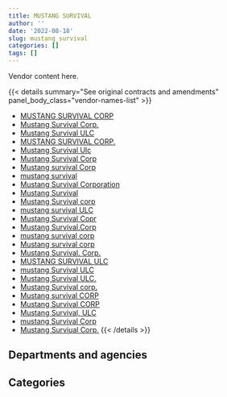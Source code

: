 ```yaml
---
title: MUSTANG SURVIVAL
author: ''
date: '2022-08-18'
slug: mustang_survival
categories: []
tags: []
---
```


<script src="/rmarkdown-libs/htmlwidgets/htmlwidgets.js"></script>
<link href="/rmarkdown-libs/datatables-css/datatables-crosstalk.css" rel="stylesheet" />
<script src="/rmarkdown-libs/datatables-binding/datatables.js"></script>
<script src="/rmarkdown-libs/jquery/jquery-3.6.0.min.js"></script>
<link href="/rmarkdown-libs/dt-core-bootstrap/css/dataTables.bootstrap.min.css" rel="stylesheet" />
<link href="/rmarkdown-libs/dt-core-bootstrap/css/dataTables.bootstrap.extra.css" rel="stylesheet" />
<script src="/rmarkdown-libs/dt-core-bootstrap/js/jquery.dataTables.min.js"></script>
<script src="/rmarkdown-libs/dt-core-bootstrap/js/dataTables.bootstrap.min.js"></script>
<link href="/rmarkdown-libs/crosstalk/css/crosstalk.min.css" rel="stylesheet" />
<script src="/rmarkdown-libs/crosstalk/js/crosstalk.min.js"></script>
<script src="/rmarkdown-libs/htmlwidgets/htmlwidgets.js"></script>
<link href="/rmarkdown-libs/datatables-css/datatables-crosstalk.css" rel="stylesheet" />
<script src="/rmarkdown-libs/datatables-binding/datatables.js"></script>
<script src="/rmarkdown-libs/jquery/jquery-3.6.0.min.js"></script>
<link href="/rmarkdown-libs/dt-core-bootstrap/css/dataTables.bootstrap.min.css" rel="stylesheet" />
<link href="/rmarkdown-libs/dt-core-bootstrap/css/dataTables.bootstrap.extra.css" rel="stylesheet" />
<script src="/rmarkdown-libs/dt-core-bootstrap/js/jquery.dataTables.min.js"></script>
<script src="/rmarkdown-libs/dt-core-bootstrap/js/dataTables.bootstrap.min.js"></script>
<link href="/rmarkdown-libs/crosstalk/css/crosstalk.min.css" rel="stylesheet" />
<script src="/rmarkdown-libs/crosstalk/js/crosstalk.min.js"></script>

Vendor content here.

{{< details summary="See original contracts and amendments" panel_body_class="vendor-names-list" >}}
- [MUSTANG SURVIVAL CORP](https://search.open.canada.ca/en/ct/?sort=contract_value_f%20desc&page=1&search_text=%22MUSTANG%20SURVIVAL%20CORP%22)
- [Mustang Survival Corp.](https://search.open.canada.ca/en/ct/?sort=contract_value_f%20desc&page=1&search_text=%22Mustang%20Survival%20Corp.%22)
- [Mustang Survival ULC](https://search.open.canada.ca/en/ct/?sort=contract_value_f%20desc&page=1&search_text=%22Mustang%20Survival%20ULC%22)
- [MUSTANG SURVIVAL CORP.](https://search.open.canada.ca/en/ct/?sort=contract_value_f%20desc&page=1&search_text=%22MUSTANG%20SURVIVAL%20CORP.%22)
- [Mustang Survival Ulc](https://search.open.canada.ca/en/ct/?sort=contract_value_f%20desc&page=1&search_text=%22Mustang%20Survival%20Ulc%22)
- [Mustang Survival Corp](https://search.open.canada.ca/en/ct/?sort=contract_value_f%20desc&page=1&search_text=%22Mustang%20Survival%20Corp%22)
- [Mustang survival Corp](https://search.open.canada.ca/en/ct/?sort=contract_value_f%20desc&page=1&search_text=%22Mustang%20survival%20Corp%22)
- [mustang survival](https://search.open.canada.ca/en/ct/?sort=contract_value_f%20desc&page=1&search_text=%22mustang%20survival%22)
- [Mustang Survival Corporation](https://search.open.canada.ca/en/ct/?sort=contract_value_f%20desc&page=1&search_text=%22Mustang%20Survival%20Corporation%22)
- [Mustang Survival](https://search.open.canada.ca/en/ct/?sort=contract_value_f%20desc&page=1&search_text=%22Mustang%20Survival%22)
- [Mustang Survival corp](https://search.open.canada.ca/en/ct/?sort=contract_value_f%20desc&page=1&search_text=%22Mustang%20Survival%20corp%22)
- [mustang survival ULC](https://search.open.canada.ca/en/ct/?sort=contract_value_f%20desc&page=1&search_text=%22mustang%20survival%20ULC%22)
- [Mustang Survival Copr](https://search.open.canada.ca/en/ct/?sort=contract_value_f%20desc&page=1&search_text=%22Mustang%20Survival%20Copr%22)
- [Mustang Survival.Corp](https://search.open.canada.ca/en/ct/?sort=contract_value_f%20desc&page=1&search_text=%22Mustang%20Survival.Corp%22)
- [mustang survival corp](https://search.open.canada.ca/en/ct/?sort=contract_value_f%20desc&page=1&search_text=%22mustang%20survival%20corp%22)
- [Mustang survival corp](https://search.open.canada.ca/en/ct/?sort=contract_value_f%20desc&page=1&search_text=%22Mustang%20survival%20corp%22)
- [Mustang Survival. Corp.](https://search.open.canada.ca/en/ct/?sort=contract_value_f%20desc&page=1&search_text=%22Mustang%20Survival.%20Corp.%22)
- [MUSTANG SURVIVAL ULC](https://search.open.canada.ca/en/ct/?sort=contract_value_f%20desc&page=1&search_text=%22MUSTANG%20SURVIVAL%20ULC%22)
- [mustang Survival ULC](https://search.open.canada.ca/en/ct/?sort=contract_value_f%20desc&page=1&search_text=%22mustang%20Survival%20ULC%22)
- [Mustang Survival ULC.](https://search.open.canada.ca/en/ct/?sort=contract_value_f%20desc&page=1&search_text=%22Mustang%20Survival%20ULC.%22)
- [Mustang Survival corp.](https://search.open.canada.ca/en/ct/?sort=contract_value_f%20desc&page=1&search_text=%22Mustang%20Survival%20corp.%22)
- [Mustang survival CORP](https://search.open.canada.ca/en/ct/?sort=contract_value_f%20desc&page=1&search_text=%22Mustang%20survival%20CORP%22)
- [Mustang Survival CORP](https://search.open.canada.ca/en/ct/?sort=contract_value_f%20desc&page=1&search_text=%22Mustang%20Survival%20CORP%22)
- [Mustang Survival, ULC](https://search.open.canada.ca/en/ct/?sort=contract_value_f%20desc&page=1&search_text=%22Mustang%20Survival%2c%20ULC%22)
- [mustang Survival Corp](https://search.open.canada.ca/en/ct/?sort=contract_value_f%20desc&page=1&search_text=%22mustang%20Survival%20Corp%22)
- [Mustang Surviual Corp.](https://search.open.canada.ca/en/ct/?sort=contract_value_f%20desc&page=1&search_text=%22Mustang%20Surviual%20Corp.%22)
{{< /details >}}

## Departments and agencies

<div id="htmlwidget-1" style="width:100%;height:auto;" class="datatables html-widget"></div>
<script type="application/json" data-for="htmlwidget-1">{"x":{"style":"bootstrap","filter":"none","vertical":false,"data":[["<a href=\"/departments/dfo-mpo/\">Fisheries and Oceans Canada<\/a>","<a href=\"/departments/dnd-mdn/\">National Defence<\/a>","<a href=\"/departments/ec/\">Environment and Climate Change Canada<\/a>","<a href=\"/departments/nrcan-rncan/\">Natural Resources Canada<\/a>","<a href=\"/departments/pc/\">Parks Canada<\/a>","<a href=\"/departments/phac-aspc/\">Public Health Agency of Canada<\/a>","<a href=\"/departments/rcmp-grc/\">Royal Canadian Mounted Police<\/a>","<a href=\"/departments/tc/\">Transport Canada<\/a>"],[21572.83,833325.6,6636.69,null,12491.01,null,61274.65,18683.7],[20879.64,2310429.32,null,23399.83,null,null,122620.27,32095.14],[113346.63,1709173.61,null,null,null,null,260701.49,13523.58],[58719.4,null,null,null,null,12320236.52,182541.82,10327.21]],"container":"<table class=\"table table-striped table-hover row-border order-column display\">\n  <thead>\n    <tr>\n      <th>Department<\/th>\n      <th>2017-2018<\/th>\n      <th>2018-2019<\/th>\n      <th>2019-2020<\/th>\n      <th>2020-2021<\/th>\n    <\/tr>\n  <\/thead>\n<\/table>","options":{"order":[[4,"desc"]],"pageLength":10,"autoWidth":true,"columnDefs":[{"targets":1,"render":"function(data, type, row, meta) {\n    return type !== 'display' ? data : DTWidget.formatCurrency(data, \"$\", 2, 3, \",\", \".\", true, null);\n  }"},{"targets":2,"render":"function(data, type, row, meta) {\n    return type !== 'display' ? data : DTWidget.formatCurrency(data, \"$\", 2, 3, \",\", \".\", true, null);\n  }"},{"targets":3,"render":"function(data, type, row, meta) {\n    return type !== 'display' ? data : DTWidget.formatCurrency(data, \"$\", 2, 3, \",\", \".\", true, null);\n  }"},{"targets":4,"render":"function(data, type, row, meta) {\n    return type !== 'display' ? data : DTWidget.formatCurrency(data, \"$\", 2, 3, \",\", \".\", true, null);\n  }"},{"width":"16%","targets":[1,2,3,4]},{"className":"dt-right","targets":[1,2,3,4]}],"orderClasses":false}},"evals":["options.columnDefs.0.render","options.columnDefs.1.render","options.columnDefs.2.render","options.columnDefs.3.render"],"jsHooks":[]}</script>

## Categories

<div id="htmlwidget-2" style="width:100%;height:auto;" class="datatables html-widget"></div>
<script type="application/json" data-for="htmlwidget-2">{"x":{"style":"bootstrap","filter":"none","vertical":false,"data":[["<a href=\"/categories/11_defence/\">Defence<\/a>","<a href=\"/categories/4_medical/\">Medical<\/a>","<a href=\"/categories/5_transportation_and_logistics/\">Transportation and logistics<\/a>","<a href=\"/categories/6_industrial_products_and_services/\">Industrial products and services<\/a>"],[352279.6,null,null,601704.89],[1557080.86,null,null,952343.35],[1570229.25,null,null,526516.06],[null,12320236.52,58719.4,192869.03]],"container":"<table class=\"table table-striped table-hover row-border order-column display\">\n  <thead>\n    <tr>\n      <th>Category<\/th>\n      <th>2017-2018<\/th>\n      <th>2018-2019<\/th>\n      <th>2019-2020<\/th>\n      <th>2020-2021<\/th>\n    <\/tr>\n  <\/thead>\n<\/table>","options":{"order":[[4,"desc"]],"dom":"t","pageLength":30,"autoWidth":true,"columnDefs":[{"targets":1,"render":"function(data, type, row, meta) {\n    return type !== 'display' ? data : DTWidget.formatCurrency(data, \"$\", 2, 3, \",\", \".\", true, null);\n  }"},{"targets":2,"render":"function(data, type, row, meta) {\n    return type !== 'display' ? data : DTWidget.formatCurrency(data, \"$\", 2, 3, \",\", \".\", true, null);\n  }"},{"targets":3,"render":"function(data, type, row, meta) {\n    return type !== 'display' ? data : DTWidget.formatCurrency(data, \"$\", 2, 3, \",\", \".\", true, null);\n  }"},{"targets":4,"render":"function(data, type, row, meta) {\n    return type !== 'display' ? data : DTWidget.formatCurrency(data, \"$\", 2, 3, \",\", \".\", true, null);\n  }"},{"width":"16%","targets":[1,2,3,4]},{"className":"dt-right","targets":[1,2,3,4]}],"orderClasses":false,"lengthMenu":[10,25,30,50,100]}},"evals":["options.columnDefs.0.render","options.columnDefs.1.render","options.columnDefs.2.render","options.columnDefs.3.render"],"jsHooks":[]}</script>
